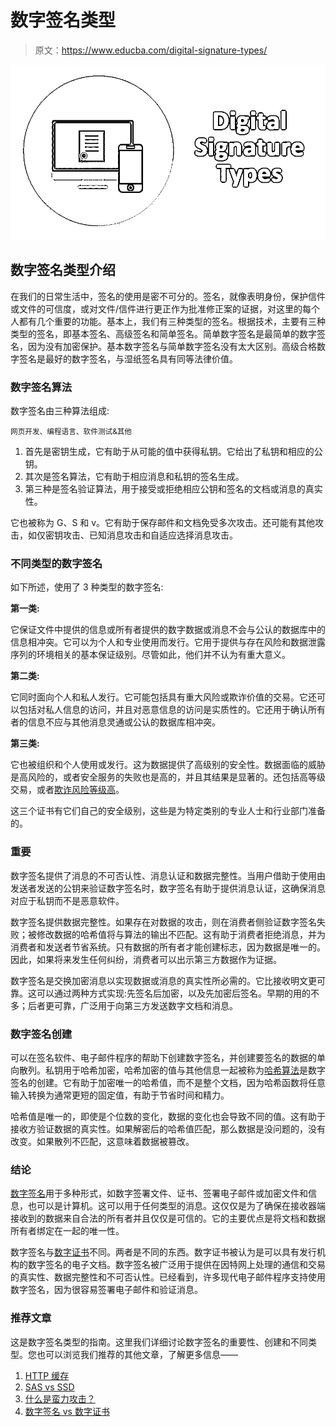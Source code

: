 # 数字签名类型

> 原文：<https://www.educba.com/digital-signature-types/>

![Digital Signature Types](img/df178d18b6cb038fab96dd5e49d9536e.png)



## 数字签名类型介绍

在我们的日常生活中，签名的使用是密不可分的。签名，就像表明身份，保护信件或文件的可信度，或对文件/信件进行更正作为批准修正案的证据，对这里的每个人都有几个重要的功能。基本上，我们有三种类型的签名。根据技术，主要有三种类型的签名，即基本签名、高级签名和简单签名。简单数字签名是最简单的数字签名，因为没有加密保护。基本数字签名与简单数字签名没有太大区别。高级合格数字签名是最好的数字签名，与湿纸签名具有同等法律价值。

### 数字签名算法

数字签名由三种算法组成:

<small>网页开发、编程语言、软件测试&其他</small>

1.  首先是密钥生成，它有助于从可能的值中获得私钥。它给出了私钥和相应的公钥。
2.  其次是签名算法，它有助于相应消息和私钥的签名生成。
3.  第三种是签名验证算法，用于接受或拒绝相应公钥和签名的文档或消息的真实性。

它也被称为 G、S 和 v。它有助于保存邮件和文档免受多次攻击。还可能有其他攻击，如仅密钥攻击、已知消息攻击和自适应选择消息攻击。

### 不同类型的数字签名

如下所述，使用了 3 种类型的数字签名:

**第一类:**

它保证文件中提供的信息或所有者提供的数字数据或消息不会与公认的数据库中的信息相冲突。它可以为个人和专业使用而发行。它用于提供与存在风险和数据泄露序列的环境相关的基本保证级别。尽管如此，他们并不认为有重大意义。

**第二类:**

它同时面向个人和私人发行。它可能包括具有重大风险或欺诈价值的交易。它还可以包括对私人信息的访问，并且对恶意信息的访问是实质性的。它还用于确认所有者的信息不应与其他消息灵通或公认的数据库相冲突。

**第三类:**

它也被组织和个人使用或发行。这为数据提供了高级别的安全性。数据面临的威胁是高风险的，或者安全服务的失败也是高的，并且其结果是显著的。还包括高等级交易，或者[欺诈风险等级高](https://www.educba.com/fraud-detection-analytics/)。

这三个证书有它们自己的安全级别，这些是为特定类别的专业人士和行业部门准备的。

### 重要

数字签名提供了消息的不可否认性、消息认证和数据完整性。当用户借助于使用由发送者发送的公钥来验证数字签名时，数字签名有助于提供消息认证，这确保消息对应于私钥而不是恶意软件。

数字签名提供数据完整性。如果存在对数据的攻击，则在消费者侧验证数字签名失败；被修改数据的哈希值将与算法的输出不匹配。这有助于消费者拒绝消息，并为消费者和发送者节省系统。只有数据的所有者才能创建标志，因为数据是唯一的。因此，如果将来发生任何纠纷，消费者可以出示第三方数据作为证据。

数字签名是交换加密消息以实现数据或消息的真实性所必需的。它比接收明文更可靠。这可以通过两种方式实现:先签名后加密，以及先加密后签名。早期的用的不多；后者更可靠，广泛用于向第三方发送数字文档和消息。

### 数字签名创建

可以在签名软件、电子邮件程序的帮助下创建数字签名，并创建要签名的数据的单向散列。私钥用于哈希加密，哈希加密的值与其他信息一起被称为[哈希算法](https://www.educba.com/hashing-in-dbms/)是数字签名的创建。它有助于加密唯一的哈希值，而不是整个文档，因为哈希函数将任意输入转换为通常更短的固定值，有助于节省时间和精力。

哈希值是唯一的，即使是个位数的变化，数据的变化也会导致不同的值。这有助于接收方验证数据的真实性。如果解密后的哈希值匹配，那么数据是没问题的，没有改变。如果散列不匹配，这意味着数据被篡改。

### 结论

[数字签名](https://www.educba.com/what-is-a-digital-signature/)用于多种形式，如数字签署文件、证书、签署电子邮件或加密文件和信息，也可以是计算机。这可以用于任何类型的消息。这仅仅是为了确保在接收器端接收到的数据来自合法的所有者并且仅仅是可信的。它的主要优点是将文档和数据所有者绑定在一起的唯一性。

数字签名与[数字证书](https://www.educba.com/digital-certificate/)不同。两者是不同的东西。数字证书被认为是可以具有发行机构的数字签名的电子文档。数字签名被广泛用于提供在因特网上处理的通信和交易的真实性、数据完整性和不可否认性。已经看到，许多现代电子邮件程序支持使用数字签名，因为很容易签署电子邮件和验证消息。

### 推荐文章

这是数字签名类型的指南。这里我们详细讨论数字签名的重要性、创建和不同类型。您也可以浏览我们推荐的其他文章，了解更多信息——

1.  [HTTP 缓存](https://www.educba.com/http-caching/)
2.  [SAS vs SSD](https://www.educba.com/sas-vs-ssd/)
3.  [什么是蛮力攻击？](https://www.educba.com/what-is-a-brute-force-attack/)
4.  [数字签名 vs 数字证书](https://www.educba.com/digital-signature-vs-digital-certificate/)





